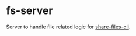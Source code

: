# fs-server

Server to handle file related logic for [share-files-cli](https://github.com/FahadulShadhin/file-share-cli).
